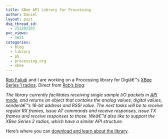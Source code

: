 ```yaml
---
title: XBee API Library for Processing
author: Daniel
layout: post
dsq_thread_id:
  - 252202103
pvc_views:
  - 1025
categories:
  - blog
  - library
  - p5
  - processing.org
  - xbee
---
```

<p><a href="http://faludi.com">Rob Faludi</a> and I are working on a Processing library for Digiâ€™s <a href="http://www.digi.com/products/wireless/point-multipoint/xbee-series1-module.jsp">XBee Series 1 radios</a>.  Direct from <a href="http://blog.faludi.com/2007/12/19/xbee-api-library-for-processing/">Rob&#8217;s blog</a>:</p>
<p><i>The library currently facilitates receiving single sample I/O packets in <a href="http://www.digi.com/support/kbase/kbaseresultdetl.jsp?kb=184">API mode</a>, and returns an object that contains the analog values, digital values, senderâ€™s 16-bit address and RSSI value. The next tasks will be to receive regular RX frames, issue AT commands and receive responses, issue TX frames and receive responses to those. Weâ€™d also like to support the XBee Series 2 radios, which have a similar API structure.</i></p>
<p>Here&#8217;s where you can <a href="http://blog.faludi.com/code/xbee-api-library-for-processing/">download and learn about the library</a>.</p>
